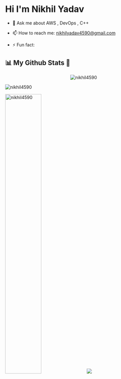 # Hi I'm Nikhil Yadav 
- 💬 Ask me about AWS , DevOps , C++
- 📫 How to reach me: nikhilyadav4590@gmail.com


- ⚡ Fun fact: 

## 📊 <strong> My Github Stats 🚀 </strong>

 <p align="center">
  <img src="https://komarev.com/ghpvc/?username=nikhil4590l&color=green&color=green" alt="nikhil4590" /> 
</p>
 
 <p>
    <img align="center" src="https://github-readme-streak-stats.herokuapp.com/?user=nikhil4590&show_icons=true&theme=radical" alt="nikhil4590" />
</p>
<p>
  <img width=48% src="https://github-readme-stats.vercel.app/api?username=nikhil4590&show_icons=true&layout&theme=radical" alt="nikhil4590" /> &nbsp &nbsp
  <img  src="https://github-readme-stats.vercel.app/api/top-langs/?username=nikhil4590&layout&theme=radical" />
</p>
 
